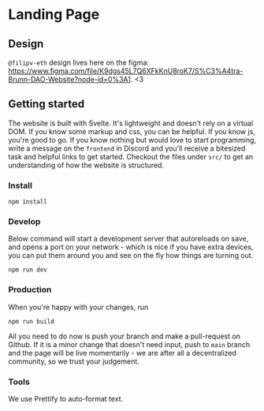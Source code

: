 

# Landing Page

## Design

`@filipv-eth` design lives here on the figma: https://www.figma.com/file/K9dgs45L7Q6XFkKnU8roK7/S%C3%A4tra-Brunn-DAO-Website?node-id=0%3A1. <3

## Getting started

The website is built with Svelte. It's lightweight and doesn't rely on a virtual DOM. If you know some markup and css, you can be helpful. If you know js, you're good to go. If you know nothing but would love to start programming, write a message on the `frontend` in Discord and you'll receive a bitesized task and helpful links to get started. Checkout the files under `src/` to get an understanding of how the website is structured.

### Install

```shell
npm install
```

### Develop

Below command will start a development server that autoreloads on save, and opens a port on your network - which is nice if you have extra devices, you can put them around you and see on the fly how things are turning out.

```shell
npm run dev
```

### Production

When you're happy with your changes, run

```shell
npm run build
```

All you need to do now is push your branch and make a pull-request on Github.
If it is a minor change that doesn't need input, push to `main` branch and the page will be live momentarily - we are after all a decentralized community, so we trust your judgement.

### Tools

We use Prettify to auto-format text.
